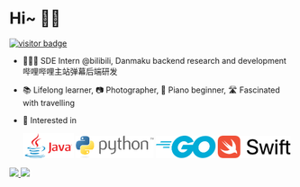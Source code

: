 # Hi~ 👋🏻

[![visitor badge](https://visitor-badge.laobi.icu/badge?page_id=joey66666.visitor-badge)](https://github.com/joey66666)

<!-- 🎓 I'm Joey, a graduate student concentrated on Computer Science & Software Engineering -->

<!-- - ⌨️ Trying to explore the beauty of software, absorb knowledge within sight, and contribute to open source community. -->

<!-- - 👨🏻‍💻 Currently working on postgraduate courses. -->

- 👨🏻‍💻 SDE Intern @bilibili, Danmaku backend research and development 哔哩哔哩主站弹幕后端研发

<!-- - 🎓 M.S. in Software Engineering @Carnegie Mellon University (CMU) -->

- 📚 Lifelong learner, 📷 Photographer, 🎹 Piano beginner, 🛣 Fascinated with travelling



<!-- - 👀 Actively seeking for Internship. -->

- 💙 Interested in

  <code><img height="45" width="90" src="https://github.com/joey66666/joey66666/blob/master/assets/Java_logo_icon.png"></code>
  <code><img height="40" src="https://github.com/joey66666/joey66666/blob/master/assets/python-3.svg"></code>
  <code><img height="40" src="https://github.com/joey66666/joey66666/blob/master/assets/go-blue.svg"></code>
  <code><img height="40" src="https://github.com/joey66666/joey66666/blob/master/assets/Swift_logo_horz_lockup_color_rgb.svg"></code>

<a href="https://github.com/zzjoey">
  <img width="394" src="https://github-readme-stats-rho.vercel.app/api?username=zzjoey&show_icons=true" />
</a>
<a href="https://github.com/zzjoey?tab=repositories">
  <img width="330" src="https://github-readme-stats.vercel.app/api/top-langs/?username=zzjoey&layout=compact" />
</a>
